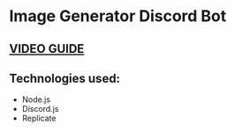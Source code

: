 # Image Generator Discord Bot

## [VIDEO GUIDE]()

## Technologies used:

- Node.js
- Discord.js
- Replicate
